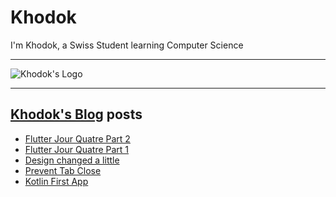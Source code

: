 # Khodok

I'm Khodok, a Swiss Student learning Computer Science

---

[khodok's logo]: https://khodok.xyz/src/img/logos/RuthinkkTooBig.png "Khodok's Logo"

![Khodok's Logo]

---

## [Khodok's Blog] posts

<!-- BLOG-POST-LIST:START -->
- [Flutter Jour Quatre Part 2](https://blog.khodok.xyz/post/flutter-jour-quatre-part-2/)
- [Flutter Jour Quatre Part 1](https://blog.khodok.xyz/post/flutter-jour-quatre-part-1/)
- [Design changed a little](https://blog.khodok.xyz/post/design-changed-a-little/)
- [Prevent Tab Close](https://blog.khodok.xyz/post/prevent-tab-close/)
- [Kotlin First App](https://blog.khodok.xyz/post/kotlin-first-app/)
<!-- BLOG-POST-LIST:END -->

[khodok's blog]: https://khoding.github.io/Khodirect/khoBlog "Khodok's Blog"
